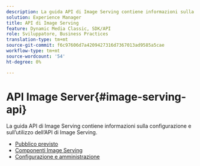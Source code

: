 ```yaml
---
description: La guida API di Image Serving contiene informazioni sulla configurazione e sull’utilizzo dell’API di Image Serving.
solution: Experience Manager
title: API di Image Serving
feature: Dynamic Media Classic, SDK/API
role: Sviluppatore, Business Practices
translation-type: tm+mt
source-git-commit: f6c97606d7a4209427316d7367013ad9585a5cae
workflow-type: tm+mt
source-wordcount: '54'
ht-degree: 0%

---
```



# API Image Server{#image-serving-api}

La guida API di Image Serving contiene informazioni sulla configurazione e sull’utilizzo dell’API di Image Serving.

* [Pubblico previsto](c-intended-audience.md)
* [Componenti Image Serving](r-components.md)
* [Configurazione e amministrazione](c-configuration-and-administration/c-configuration-and-administration.md)
